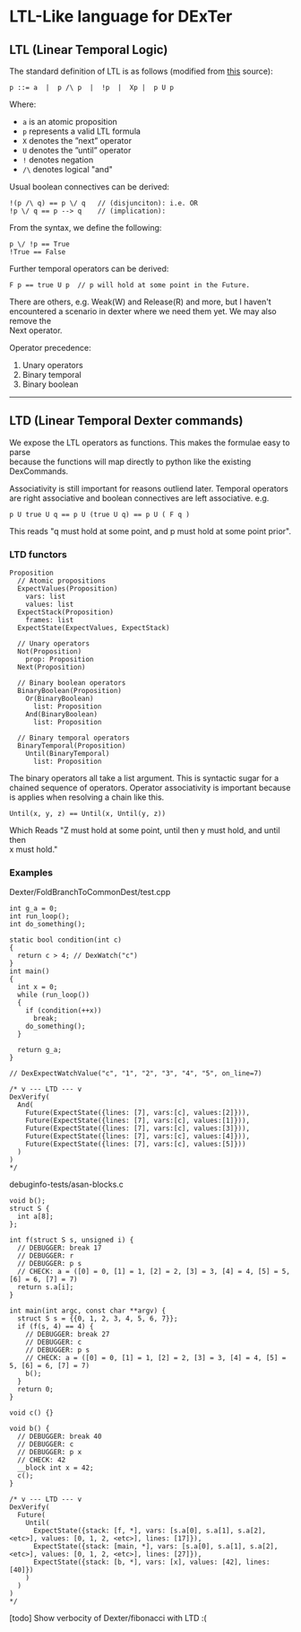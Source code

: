 # LTL-Like language for DExTer
## LTL (Linear Temporal Logic)

The standard definition of LTL is as follows (modified from [this](https://www.win.tue.nl/~jschmalt/teaching/2IX20/reader_software_specification_ch_9.pdf) source):

```
p ::= a  |  p /\ p  |  !p  |  Xp |  p U p
```

Where:
* `a` is an atomic proposition
* `p` represents a valid LTL formula
* `X` denotes the ”next” operator
* `U` denotes the ”until” operator
* `!` denotes negation
* `/\` denotes logical "and"


Usual boolean connectives can be derived:
```
!(p /\ q) == p \/ q   // (disjunciton): i.e. OR
!p \/ q == p --> q    // (implication):
```

From the syntax, we define the following:
```
p \/ !p == True
!True == False
```

Further temporal operators can be derived:
```
F p == true U p  // p will hold at some point in the Future.
```
There are others, e.g. Weak(W) and Release(R) and more, but I haven't<br/>
encountered a scenario in dexter where we need them yet. We may also remove the<br/>
Next operator.

Operator precedence:
1. Unary operators
2. Binary temporal
3. Binary boolean
---

## LTD (Linear Temporal Dexter commands)
We expose the LTL operators as functions. This makes the formulae easy to parse<br> because the functions will map directly to python like the existing DexCommands.

Associativity is still important for reasons outliend later. Temporal operators<br/>
are right associative and boolean connectives are left associative. e.g.
```
p U true U q == p U (true U q) == p U ( F q )
```
This reads "q must hold at some point, and p must hold at some point prior".

### LTD functors
```
Proposition
  // Atomic propositions
  ExpectValues(Proposition)
    vars: list
    values: list
  ExpectStack(Proposition)
    frames: list
  ExpectState(ExpectValues, ExpectStack)

  // Unary operators
  Not(Proposition)
    prop: Proposition
  Next(Proposition)

  // Binary boolean operators
  BinaryBoolean(Proposition)
    Or(BinaryBoolean)
      list: Proposition
    And(BinaryBoolean)
      list: Proposition

  // Binary temporal operators
  BinaryTemporal(Proposition)
    Until(BinaryTemporal)
      list: Proposition
```
The binary operators all take a list argument. This is syntactic sugar for a<br/>
chained sequence of operators. Operator associativity is important because<br/> is applies when resolving a chain like this.
```
Until(x, y, z) == Until(x, Until(y, z))
```
Which Reads "Z must hold at some point, until then y must hold, and until then<br/> x must hold."

### Examples
Dexter/FoldBranchToCommonDest/test.cpp
```
int g_a = 0;
int run_loop();
int do_something();

static bool condition(int c)
{
  return c > 4; // DexWatch("c")
}
int main()
{
  int x = 0;
  while (run_loop())
  {
    if (condition(++x))
      break;
    do_something();
  }

  return g_a;
}

// DexExpectWatchValue("c", "1", "2", "3", "4", "5", on_line=7)

/* v --- LTD --- v
DexVerify(
  And(
    Future(ExpectState({lines: [7], vars:[c], values:[2]})),
    Future(ExpectState({lines: [7], vars:[c], values:[1]})),
    Future(ExpectState({lines: [7], vars:[c], values:[3]})),
    Future(ExpectState({lines: [7], vars:[c], values:[4]})),
    Future(ExpectState({lines: [7], vars:[c], values:[5]}))
  )
)
*/
```
debuginfo-tests/asan-blocks.c
```
void b();
struct S {
  int a[8];
};

int f(struct S s, unsigned i) {
  // DEBUGGER: break 17
  // DEBUGGER: r
  // DEBUGGER: p s
  // CHECK: a = ([0] = 0, [1] = 1, [2] = 2, [3] = 3, [4] = 4, [5] = 5, [6] = 6, [7] = 7)
  return s.a[i];
}

int main(int argc, const char **argv) {
  struct S s = {{0, 1, 2, 3, 4, 5, 6, 7}};
  if (f(s, 4) == 4) {
    // DEBUGGER: break 27
    // DEBUGGER: c
    // DEBUGGER: p s
    // CHECK: a = ([0] = 0, [1] = 1, [2] = 2, [3] = 3, [4] = 4, [5] = 5, [6] = 6, [7] = 7)
    b();
  }
  return 0;
}

void c() {}

void b() {
  // DEBUGGER: break 40
  // DEBUGGER: c
  // DEBUGGER: p x
  // CHECK: 42
  __block int x = 42;
  c();
}

/* v --- LTD --- v
DexVerify(
  Future(
    Until(
      ExpectState({stack: [f, *], vars: [s.a[0], s.a[1], s.a[2], <etc>], values: [0, 1, 2, <etc>], lines: [17]}),
      ExpectState({stack: [main, *], vars: [s.a[0], s.a[1], s.a[2], <etc>], values: [0, 1, 2, <etc>], lines: [27]}),
      ExpectState({stack: [b, *], vars: [x], values: [42], lines: [40]})
    )
  )
)
*/
```

[todo] Show verbocity of Dexter/fibonacci with LTD :(